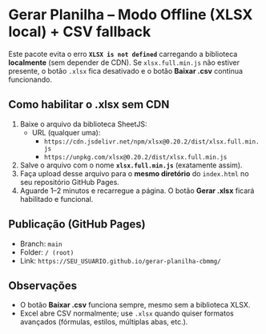 # Gerar Planilha – Modo Offline (XLSX local) + CSV fallback

Este pacote evita o erro **`XLSX is not defined`** carregando a biblioteca **localmente** (sem depender de CDN).
Se `xlsx.full.min.js` não estiver presente, o botão `.xlsx` fica desativado e o botão **Baixar .csv** continua funcionando.

## Como habilitar o .xlsx sem CDN
1. Baixe o arquivo da biblioteca SheetJS:
   - URL (qualquer uma):  
     - `https://cdn.jsdelivr.net/npm/xlsx@0.20.2/dist/xlsx.full.min.js`  
     - `https://unpkg.com/xlsx@0.20.2/dist/xlsx.full.min.js`
2. Salve o arquivo com o nome **`xlsx.full.min.js`** (exatamente assim).
3. Faça upload desse arquivo para o **mesmo diretório** do `index.html` no seu repositório GitHub Pages.
4. Aguarde 1–2 minutos e recarregue a página. O botão **Gerar .xlsx** ficará habilitado e funcional.

## Publicação (GitHub Pages)
- Branch: `main`
- Folder: `/ (root)`
- Link: `https://SEU_USUARIO.github.io/gerar-planilha-cbmmg/`

## Observações
- O botão **Baixar .csv** funciona sempre, mesmo sem a biblioteca XLSX.
- Excel abre CSV normalmente; use `.xlsx` quando quiser formatos avançados (fórmulas, estilos, múltiplas abas, etc.).

